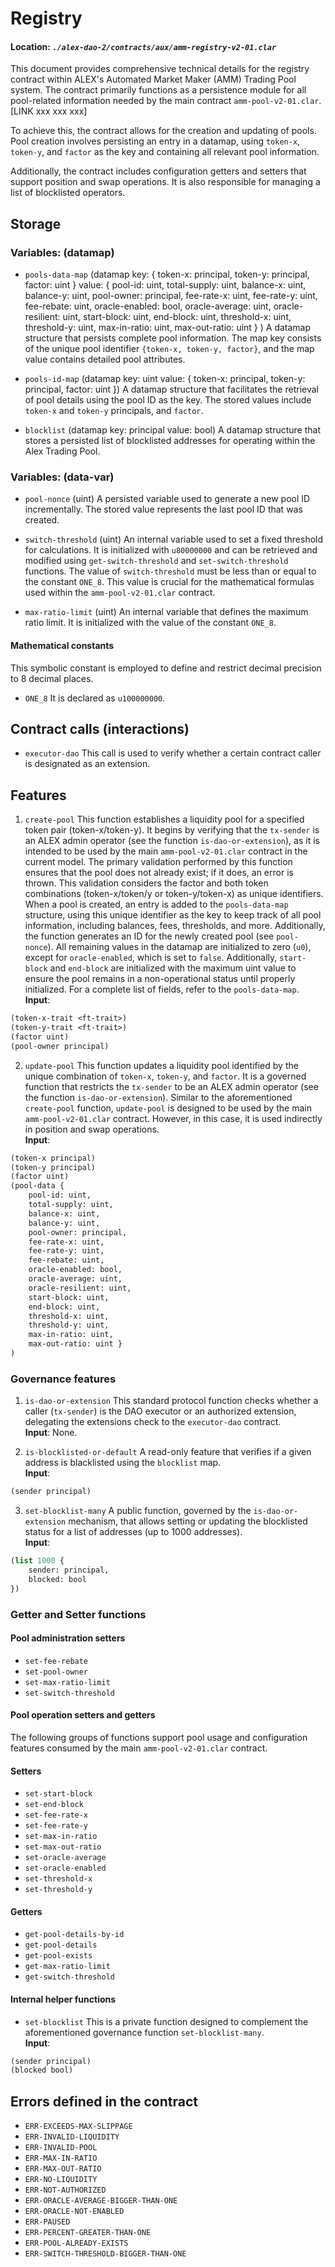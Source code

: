 # Registry

#### Location: _`./alex-dao-2/contracts/aux/amm-registry-v2-01.clar`_

This document provides comprehensive technical details for the registry contract within ALEX's Automated Market Maker (AMM) Trading Pool system. The contract primarily functions as a persistence module for all pool-related information needed by the main contract `amm-pool-v2-01.clar`. [LINK xxx xxx xxx]

To achieve this, the contract allows for the creation and updating of pools. Pool creation involves persisting an entry in a datamap, using `token-x`, `token-y`, and `factor` as the key and containing all relevant pool information.

Additionally, the contract includes configuration getters and setters that support position and swap operations. It is also responsible for managing a list of blocklisted operators.

## Storage

### Variables: (datamap)

* `pools-data-map` (datamap
                        key:
                        {
                            token-x: principal,
                            token-y: principal,
                            factor: uint
                        }
                        value:
                        {
                            pool-id: uint,
                            total-supply: uint,
                            balance-x: uint,
                            balance-y: uint,
                            pool-owner: principal,
                            fee-rate-x: uint,
                            fee-rate-y: uint,
                            fee-rebate: uint,
                            oracle-enabled: bool,
                            oracle-average: uint,
                            oracle-resilient: uint,
                            start-block: uint,
                            end-block: uint,
                            threshold-x: uint,
                            threshold-y: uint,
                            max-in-ratio: uint,
                            max-out-ratio: uint
                        }
                    )
A datamap structure that persists complete pool information. The map key consists of the unique pool identifier `{token-x, token-y, factor}`, and the map value contains detailed pool attributes.

* `pools-id-map` (datamap key: uint value: { token-x: principal, token-y: principal, factor: uint })
A datamap structure that facilitates the retrieval of pool details using the pool ID as the key. The stored values include `token-x` and `token-y` principals, and `factor`.

* `blocklist` (datamap key: principal value: bool)
  A datamap structure that stores a persisted list of blocklisted addresses for operating within the Alex Trading Pool.
 
### Variables: (data-var)

* `pool-nonce` (uint)
A persisted variable used to generate a new pool ID incrementally. The stored value represents the last pool ID that was created.

* `switch-threshold` (uint)
An internal variable used to set a fixed threshold for calculations. It is initialized with `u80000000` and can be retrieved and modified using `get-switch-threshold` and `set-switch-threshold` functions. The value of `switch-threshold` must be less than or equal to the constant `ONE_8`. This value is crucial for the mathematical formulas used within the `amm-pool-v2-01.clar` contract.

* `max-ratio-limit` (uint)
An internal variable that defines the maximum ratio limit. It is initialized with the value of the constant `ONE_8`.

#### Mathematical constants

This symbolic constant is employed to define and restrict decimal precision to 8 decimal places.

* `ONE_8` It is declared as `u100000000`.

## Contract calls (interactions)

* `executor-dao` This call is used to verify whether a certain contract caller is designated as an extension.

## Features

1. `create-pool` This function establishes a liquidity pool for a specified token pair (token-x/token-y). It begins by verifying that the `tx-sender` is an ALEX admin operator (see the function `is-dao-or-extension`), as it is intended to be used by the main `amm-pool-v2-01.clar` contract in the current model.
The primary validation performed by this function ensures that the pool does not already exist; if it does, an error is thrown. This validation considers the factor and both token combinations (token-x/token/y or token-y/token-x) as unique identifiers. When a pool is created, an entry is added to the `pools-data-map` structure, using this unique identifier as the key to keep track of all pool information, including balances, fees, thresholds, and more. Additionally, the function generates an ID for the newly created pool (see `pool-nonce`).
All remaining values in the datamap are initialized to zero (`u0`), except for `oracle-enabled`, which is set to `false`. Additionally, `start-block` and `end-block` are initialized with the maximum uint value to ensure the pool remains in a non-operational status until properly initialized. For a complete list of fields, refer to the `pools-data-map`.\
**Input**:
```lisp
(token-x-trait <ft-trait>)
(token-y-trait <ft-trait>)
(factor uint)
(pool-owner principal)
```

2. `update-pool` This function updates a liquidity pool identified by the unique combination of `token-x`, `token-y`, and `factor`. It is a governed function that restricts the `tx-sender` to be an ALEX admin operator (see the function `is-dao-or-extension`).
Similar to the aforementioned `create-pool` function, `update-pool` is designed to be used by the main `amm-pool-v2-01.clar` contract. However, in this case, it is used indirectly in position and swap operations.\
**Input**:
```lisp
(token-x principal)
(token-y principal)
(factor uint)
(pool-data {
    pool-id: uint,
    total-supply: uint,
    balance-x: uint,
    balance-y: uint,
    pool-owner: principal,
    fee-rate-x: uint,
    fee-rate-y: uint,
    fee-rebate: uint,
    oracle-enabled: bool,
    oracle-average: uint,
    oracle-resilient: uint,
    start-block: uint,
    end-block: uint,
    threshold-x: uint,
    threshold-y: uint,
    max-in-ratio: uint,
    max-out-ratio: uint }
)
```

### Governance features

1. `is-dao-or-extension` This standard protocol function checks whether a caller (`tx-sender`) is the DAO executor or an authorized extension, delegating the extensions check to the `executor-dao` contract.\
**Input**:
None.

2. `is-blocklisted-or-default` A read-only feature that verifies if a given address is blacklisted using the `blocklist` map.\
**Input**:
```lisp
(sender principal)
```

3. `set-blocklist-many` A public function, governed by the `is-dao-or-extension` mechanism, that allows setting or updating the blocklisted status for a list of addresses (up to 1000 addresses).\
**Input**:
```lisp
(list 1000 {
    sender: principal,
    blocked: bool
})
```

### Getter and Setter functions

#### Pool administration setters

* `set-fee-rebate`
* `set-pool-owner`
* `set-max-ratio-limit`
* `set-switch-threshold`

#### Pool operation setters and getters
The following groups of functions support pool usage and configuration features consumed by the main `amm-pool-v2-01.clar` contract.

#### Setters

* `set-start-block`
* `set-end-block`
* `set-fee-rate-x`
* `set-fee-rate-y`
* `set-max-in-ratio`
* `set-max-out-ratio`
* `set-oracle-average`
* `set-oracle-enabled`
* `set-threshold-x`
* `set-threshold-y`

#### Getters

* `get-pool-details-by-id`
* `get-pool-details`
* `get-pool-exists`
* `get-max-ratio-limit`
* `get-switch-threshold`

#### Internal helper functions

* `set-blocklist` This is a private function designed to complement the aforementioned governance function `set-blocklist-many`.\
**Input**:
```lisp
(sender principal)
(blocked bool)
```

## Errors defined in the contract
* `ERR-EXCEEDS-MAX-SLIPPAGE`
* `ERR-INVALID-LIQUIDITY`
* `ERR-INVALID-POOL`
* `ERR-MAX-IN-RATIO`
* `ERR-MAX-OUT-RATIO`
* `ERR-NO-LIQUIDITY`
* `ERR-NOT-AUTHORIZED`
* `ERR-ORACLE-AVERAGE-BIGGER-THAN-ONE`
* `ERR-ORACLE-NOT-ENABLED`
* `ERR-PAUSED`
* `ERR-PERCENT-GREATER-THAN-ONE`
* `ERR-POOL-ALREADY-EXISTS`
* `ERR-SWITCH-THRESHOLD-BIGGER-THAN-ONE`
